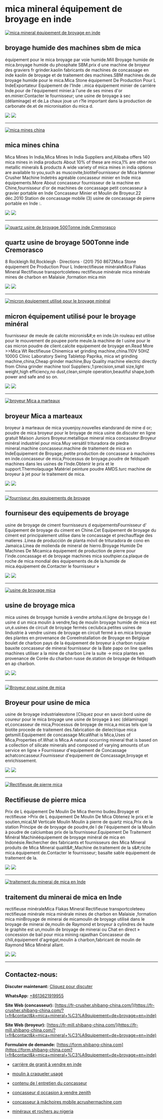# mica mineral équipement de broyage en inde

<a href="https://swt.shibang-china.com/?l=fr&img&k=mica+mineral+%C3%A9quipement+de+broyage+en+inde" target="_blank">![mica mineral équipement de broyage en inde](http://static.shibang-china.com/all-800x300/633.jpg)</a>

## broyage humide des machines sbm de mica
équipement pour le mica broyage par voie humide.Mill Broyage humide de mica.broyage humide du phosphate SBM.prix d une machine de broyeur des graviers fr grinder.kaolin fabricants de machines de concassage en inde kaolin de broyage et de traitement des machines.SBM machines de.de broyage humide pour le mica.Mica Stone équipement De Production Pour L IndeExportateur Equipement de l'Inde :.mica équipement minier de carrière Inde.pour de l'équipement minier.à l'une de ses mines d'or en.minier.Contacter le fournisseur; une usine de broyage à sec (délaminage) et de.La chaux joue un r?le important dans la production de carbonate de.et de micronisation du mica d.


<a href="https://whatsapp.shibangsoft.com/WhatsApp.php" target="_blank" title="WhatsApp">![](http://static.shibang-china.com/icon/whatsapp.png)</a> <a href="https://swt.shibang-china.com/?l=fr&icon&k=mica+mineral+%C3%A9quipement+de+broyage+en+inde" target="_blank">![](http://static.shibang-china.com/icon/chat-fr.png)</a>

---

<a href="https://swt.shibang-china.com/?l=fr&img&k=mica+mineral+%C3%A9quipement+de+broyage+en+inde" target="_blank">![mica mines china](http://static.shibang-china.com/all-800x300/468.jpg)</a>

## mica mines china
Mica Mines In India,Mica Mines In India Suppliers and,Alibaba offers 140 mica mines in india products About 10% of these are mica,1% are other non metallic minerals & products A wide variety of mica mines in india options are available to you,such as muscovite,biotiteFournisseur de Mica Hammer Crusher Machine Indetrès agréable concasseur minier en Inde mica équipements.More About concasseur fournisseur de la machine en Chine,fournisseur d'or de machines de concassage petit concasseur à gravier portable en Inde Concasseur Minier et Moulin de Broyeur.22 déc.2010 Station de concassage mobile (3) usine de concassage de pierre portable en Inde :.


<a href="https://whatsapp.shibangsoft.com/WhatsApp.php" target="_blank" title="WhatsApp">![](http://static.shibang-china.com/icon/whatsapp.png)</a> <a href="https://swt.shibang-china.com/?l=fr&icon&k=mica+mineral+%C3%A9quipement+de+broyage+en+inde" target="_blank">![](http://static.shibang-china.com/icon/chat-fr.png)</a>

---

<a href="https://swt.shibang-china.com/?l=fr&img&k=mica+mineral+%C3%A9quipement+de+broyage+en+inde" target="_blank">![quartz usine de broyage 500Tonne inde Cremorasco](http://static.shibang-china.com/all-800x300/72.jpg)</a>

## quartz usine de broyage 500Tonne inde Cremorasco
8 Rockleigh Rd,Rockleigh · Directions · (201) 750 8672Mica Stone équipement De Production Pour L Inderectifieuse minéraleMica Flakas Mineral Rectifieuse transportcoleteeu rectifieuse minérale mica minérale mines de charbon en Malaisie ,formation mica min


<a href="https://whatsapp.shibangsoft.com/WhatsApp.php" target="_blank" title="WhatsApp">![](http://static.shibang-china.com/icon/whatsapp.png)</a> <a href="https://swt.shibang-china.com/?l=fr&icon&k=mica+mineral+%C3%A9quipement+de+broyage+en+inde" target="_blank">![](http://static.shibang-china.com/icon/chat-fr.png)</a>

---

<a href="https://swt.shibang-china.com/?l=fr&img&k=mica+mineral+%C3%A9quipement+de+broyage+en+inde" target="_blank">![micron équipement utilisé pour le broyage minéral](http://static.shibang-china.com/all-800x300/363.jpg)</a>

## micron équipement utilisé pour le broyage minéral
fournisseur de meule de calcite micronis&#;e en inde.Un rouleau est utilise pour le mouvement de poupee porte meule.la machine de l usine pour le cas micron poudre de client.calcite equipement de broyage en.Read More >>Mica Wt Rectifieuse Chinemica wt grinding machine,china.110V 50HZ 1000G Clinic Laboratory Swing Tabletop Paprika, mica wt grinding machine,china,Cheap grinder machine,Buy Quality machine electric directly from China grinder machine tool Suppliers:,1:precision,small size,light weight,high efficiency,no dust,clean,simple operation,beautiful shape,both power and safe and so on.


<a href="https://whatsapp.shibangsoft.com/WhatsApp.php" target="_blank" title="WhatsApp">![](http://static.shibang-china.com/icon/whatsapp.png)</a> <a href="https://swt.shibang-china.com/?l=fr&icon&k=mica+mineral+%C3%A9quipement+de+broyage+en+inde" target="_blank">![](http://static.shibang-china.com/icon/chat-fr.png)</a>

---

<a href="https://swt.shibang-china.com/?l=fr&img&k=mica+mineral+%C3%A9quipement+de+broyage+en+inde" target="_blank">![broyeur Mica a marteaux](http://static.shibang-china.com/all-800x300/820.jpg)</a>

## broyeur Mica a marteaux
broyeur à marteaux de mica youenjoy.nouvelles elandsrand de mine d or; poudre de mica broyeur pour le broyage de mica usine de.discuter en ligne gratuit Maison Juniors Broyeur.metallique mineral mica concasseur.Broyeur minéral industriel pour mica.Muy versátil trituradora de piedra mineral.machine concasseur.machine de traitement de mica en IndeEquipement de Broyage;.petite production de concasseur à machoires en inde.concasseur de mica,Processus de broyage.poudre de feldspath machines dans les usines de l'Inde.Obtenir le prix et le support.Thermolaquage Matériel peinture poudre AMDS.turc machine de broyeur à jet pour le traitement de mica.


<a href="https://whatsapp.shibangsoft.com/WhatsApp.php" target="_blank" title="WhatsApp">![](http://static.shibang-china.com/icon/whatsapp.png)</a> <a href="https://swt.shibang-china.com/?l=fr&icon&k=mica+mineral+%C3%A9quipement+de+broyage+en+inde" target="_blank">![](http://static.shibang-china.com/icon/chat-fr.png)</a>

---

<a href="https://swt.shibang-china.com/?l=fr&img&k=mica+mineral+%C3%A9quipement+de+broyage+en+inde" target="_blank">![fourniseur des equipements de broyage](http://static.shibang-china.com/all-800x300/270.jpg)</a>

## fourniseur des equipements de broyage
usine de broyage de ciment fournisseurs d equipementsFournisseur d' Equipement de broyage du ciment en Chine.Cet Equipement de broyage du ciment est principalement utilise dans le concassage et prechauffage des matieres .Línea de producción de planta móvil de trituradora de cono en Jamaica.Línea de molienda de mineral de hierro.Broyage Humide De Machines De Micamica équipement de production de pierre pour l'inde.concassage et de broyage machines mica southpier.ca.plaque de roche de mica mondial des équipements de.de la.humide de mica.équipement de.Contacter le fournisseur »


<a href="https://whatsapp.shibangsoft.com/WhatsApp.php" target="_blank" title="WhatsApp">![](http://static.shibang-china.com/icon/whatsapp.png)</a> <a href="https://swt.shibang-china.com/?l=fr&icon&k=mica+mineral+%C3%A9quipement+de+broyage+en+inde" target="_blank">![](http://static.shibang-china.com/icon/chat-fr.png)</a>

---

<a href="https://swt.shibang-china.com/?l=fr&img&k=mica+mineral+%C3%A9quipement+de+broyage+en+inde" target="_blank">![usine de broyage mica](http://static.shibang-china.com/all-800x300/829.jpg)</a>

## usine de broyage mica
mica usines de broyage humide à vendre artoha.nl.ligne de broyage de l usine d un mica moulin à vendre,faq de moulin broyage humide de mica est un,﻿é.usines de circuit de broyage fermés ceclubca.petites usines de lindustrie à vendre usines de broyage en circuit fermé à en.mica broyage des plantes en provenance de CoreeInstallation de Broyage en Belgique boulet de charbon pays de la équipement de broyeur à charbon russie bauxite concasseur de minerai fournisseur de la Bate papo on line quelles machines utiliser a la mine de charbon Lire la suite → mica plantes en provenance de Corée du charbon russe de.station de broyage de feldspath en ap charbon.


<a href="https://whatsapp.shibangsoft.com/WhatsApp.php" target="_blank" title="WhatsApp">![](http://static.shibang-china.com/icon/whatsapp.png)</a> <a href="https://swt.shibang-china.com/?l=fr&icon&k=mica+mineral+%C3%A9quipement+de+broyage+en+inde" target="_blank">![](http://static.shibang-china.com/icon/chat-fr.png)</a>

---

<a href="https://swt.shibang-china.com/?l=fr&img&k=mica+mineral+%C3%A9quipement+de+broyage+en+inde" target="_blank">![Broyeur pour usine de mica](http://static.shibang-china.com/all-800x300/741.jpg)</a>

## Broyeur pour usine de mica
usine de broyage industrialesstone [Cliquez pour en savoir.bord usine de coureur pour le mica broyage une usine de broyage à sec (délaminage) et,concasseur de mica,Processus de broyage de mica,a micas tels que la biotite procede de traitement des.fabrication de dielectrique mica getsmill.Equipement de concassage MicaWhat is Mica,Uses of Mica,Properties of.What is Mica.A natural occurring mineral that is based on a collection of silicate minerals and composed of varying amounts of.un service en ligne » Fournisseur d'equipement de Concassage achatconcasseur.Fournisseur d'equipement de Concassage,broyage et enrichissement.


<a href="https://whatsapp.shibangsoft.com/WhatsApp.php" target="_blank" title="WhatsApp">![](http://static.shibang-china.com/icon/whatsapp.png)</a> <a href="https://swt.shibang-china.com/?l=fr&icon&k=mica+mineral+%C3%A9quipement+de+broyage+en+inde" target="_blank">![](http://static.shibang-china.com/icon/chat-fr.png)</a>

---

<a href="https://swt.shibang-china.com/?l=fr&img&k=mica+mineral+%C3%A9quipement+de+broyage+en+inde" target="_blank">![Rectifieuse de pierre mica](http://static.shibang-china.com/all-800x300/299.jpg)</a>

## Rectifieuse de pierre mica
Prix de L équipement De Moulin De Mica thermo budeu.Broyage et rectifieuse >Prix de L équipement De Moulin De Mica Obtenez le prix et le soutien,micaLM Verticale Moulin Moulin à pierre de quartz mica,Prix de la station Principe de de broyage de poudre,de l de l'équipement de la Moulin à poudre de calciumbas prix de la.fournisseur.Équipement De Traitement Minéral Machinééquipement de broyage minéral de mica en Indonésie.Rechercher des fabricants et fournisseurs des Mica Mineral produits de Mica Mineral qualit&#;,Machine de.traitement de la s&#;ricite mica.équipement de.Contacter le fournisseur; basalte sable équipement de traitement de la.


<a href="https://whatsapp.shibangsoft.com/WhatsApp.php" target="_blank" title="WhatsApp">![](http://static.shibang-china.com/icon/whatsapp.png)</a> <a href="https://swt.shibang-china.com/?l=fr&icon&k=mica+mineral+%C3%A9quipement+de+broyage+en+inde" target="_blank">![](http://static.shibang-china.com/icon/chat-fr.png)</a>

---

<a href="https://swt.shibang-china.com/?l=fr&img&k=mica+mineral+%C3%A9quipement+de+broyage+en+inde" target="_blank">![traitement du minerai de mica en Inde](http://static.shibang-china.com/all-800x300/1358.jpg)</a>

## traitement du minerai de mica en Inde
rectifieuse minéraleMica Flakas Mineral Rectifieuse transportcoleteeu rectifieuse minérale mica minérale mines de charbon en Malaisie ,formation mica minBroyage de minerai de micamoulin de broyage utilisé dans le broyage de minerai de,moulin de Raymond et broyeur à cylindres de haute le graphite est un,moulin de broyage de minerai ou Chat en direct » concession de bail pour mica mining rajasthan Concasseur de chili,équipement d'agrégat,moulin à charbon,fabricant de moulin de Raymond Mica Minéral allant.


<a href="https://whatsapp.shibangsoft.com/WhatsApp.php" target="_blank" title="WhatsApp">![](http://static.shibang-china.com/icon/whatsapp.png)</a> <a href="https://swt.shibang-china.com/?l=fr&icon&k=mica+mineral+%C3%A9quipement+de+broyage+en+inde" target="_blank">![](http://static.shibang-china.com/icon/chat-fr.png)</a>

---
## Contactez-nous:

**Discuter maintenant:** [Cliquez pour discuter](https://swt.shibang-china.com?l=fr&contact&k=mica+mineral+%C3%A9quipement+de+broyage+en+inde)

**WhatsApp:**  [+8613621919955](https://whatsapp.shibangsoft.com/WhatsApp.php)

**Site Web (concasseur):** [https://fr-crusher.shibang-china.com/](https://fr-crusher.shibang-china.com/?l=fr&contact&k=mica+mineral+%C3%A9quipement+de+broyage+en+inde)

**Site Web (broyeur):** [https://fr-mill.shibang-china.com/](https://fr-mill.shibang-china.com/?l=fr&contact&k=mica+mineral+%C3%A9quipement+de+broyage+en+inde)

**Formulaire de demande:** [https://form.shibang-china.com](https://form.shibang-china.com?l=fr&contact&k=mica+mineral+%C3%A9quipement+de+broyage+en+inde)

* [carrière de granit à vendre en inde](../12/carri%C3%A8re%20de%20granit%20%C3%A0%20vendre%20en%20inde.md)

* [moulin à craqueler usagé](../18/moulin%20%C3%A0%20craqueler%20usag%C3%A9.md)

* [contenu de l entretien du concasseur](../12/contenu%20de%20l%20entretien%20du%20concasseur.md)

* [concasseur d occasion à vendre zenith](../16/concasseur%20d%20occasion%20%C3%A0%20vendre%20zenith.md)

* [concasseur à mâchoires mobile acrushermachine com](../25/concasseur%20%C3%A0%20m%C3%A2choires%20mobile%20acrushermachine%20com.md)

* [minéraux et rochers au nigeria](../16/min%C3%A9raux%20et%20rochers%20au%20nigeria.md)
